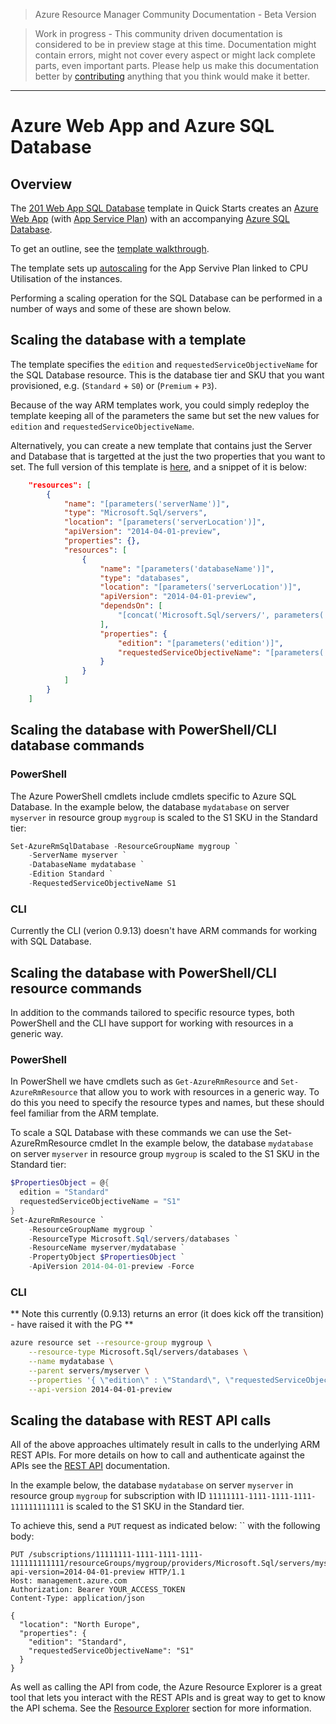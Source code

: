 > Azure Resource Manager Community Documentation - Beta Version

> Work in progress - This community driven documentation is considered to be in preview stage at this time. Documentation might contain errors, might not cover every aspect or might lack complete parts, even important parts. Please help us make this documentation better by [contributing](CONTRIBUTING.md) anything that you think would make it better.


---

# Azure Web App and Azure SQL Database

## Overview

The [201 Web App SQL Database](https://github.com/Azure/azure-quickstart-templates/tree/master/201-web-app-sql-database) template in Quick Starts creates an [Azure Web App](https://azure.microsoft.com/en-us/documentation/services/app-service/web/) (with [App Service Plan](https://azure.microsoft.com/en-us/documentation/articles/azure-web-sites-web-hosting-plans-in-depth-overview/)) with an accompanying [Azure SQL Database](https://azure.microsoft.com/en-us/documentation/services/sql-database/).

To get an outline, see the [template walkthrough](https://azure.microsoft.com/en-us/documentation/articles/app-service-web-arm-with-sql-database-provision/).

The template sets up [autoscaling](https://azure.microsoft.com/en-us/documentation/articles/app-service-web-arm-with-sql-database-provision/#_autoscale) for the App Servive Plan linked to CPU Utilisation of the instances.

Performing a scaling operation for the SQL Database can be performed in a number of ways and some of these are shown below.

## Scaling the database with a template

The template specifies the `edition` and `requestedServiceObjectiveName` for the SQL Database resource. This is the database tier and SKU that you want provisioned, e.g. (`Standard` + `S0`) or (`Premium` + `P3`). 

Because of the way ARM templates work, you could simply redeploy the template keeping all of the parameters the same but set the new values for `edition` and `requestedServiceObjectiveName`. 

Alternatively, you can create a new template that contains just the Server and Database that is targetted at the just the two properties that you want to set. The full version of this template is [here](./scale-database.json), and a snippet of it is below: 

```json
	"resources": [
		{
			"name": "[parameters('serverName')]",
			"type": "Microsoft.Sql/servers",
			"location": "[parameters('serverLocation')]",
			"apiVersion": "2014-04-01-preview",
			"properties": {},
			"resources": [
				{
					"name": "[parameters('databaseName')]",
					"type": "databases",
					"location": "[parameters('serverLocation')]",
					"apiVersion": "2014-04-01-preview",
					"dependsOn": [
						"[concat('Microsoft.Sql/servers/', parameters('serverName'))]"
					],
					"properties": {
						"edition": "[parameters('edition')]",
						"requestedServiceObjectiveName": "[parameters('requestedServiceObjectiveName')]"
					}
				}
			]
		}
	]
```

## Scaling the database with PowerShell/CLI database commands

### PowerShell

The Azure PowerShell cmdlets include cmdlets specific to Azure SQL Database. 
In the example below, the database `mydatabase` on server `myserver` in resource group `mygroup` is scaled to the S1 SKU in the Standard tier:
	
```powershell
Set-AzureRmSqlDatabase -ResourceGroupName mygroup `
	-ServerName myserver `
	-DatabaseName mydatabase `
	-Edition Standard `
	-RequestedServiceObjectiveName S1 
```

### CLI
Currently the CLI (verion 0.9.13) doesn't have ARM commands for working with SQL Database. 

## Scaling the database with PowerShell/CLI resource commands
In addition to the commands tailored to specific resource types, both PowerShell and the CLI have support for working with resources in a generic way.

### PowerShell
In PowerShell we have cmdlets such as `Get-AzureRmResource` and `Set-AzureRmResource` that allow you to work with resources in a generic way. To do this you need to specify the resource types and names, but these should feel familiar from the ARM template.

To scale a SQL Database with these commands we can use the Set-AzureRmResource cmdlet 
In the example below, the database `mydatabase` on server `myserver` in resource group `mygroup` is scaled to the S1 SKU in the Standard tier:

```powershell
$PropertiesObject = @{
  edition = "Standard"
  requestedServiceObjectiveName = "S1"
}
Set-AzureRmResource `
	-ResourceGroupName mygroup `
	-ResourceType Microsoft.Sql/servers/databases `
	-ResourceName myserver/mydatabase `
	-PropertyObject $PropertiesObject `
	-ApiVersion 2014-04-01-preview -Force
```

### CLI

** Note this currently (0.9.13) returns an error (it does kick off the transition) - have raised it with the PG **

```bash
azure resource set --resource-group mygroup \
	--resource-type Microsoft.Sql/servers/databases \
	--name mydatabase \
	--parent servers/myserver \
	--properties '{ \"edition\" : \"Standard\", \"requestedServiceObjectiveName\" : \"S1\"}' \
	--api-version 2014-04-01-preview 
```

## Scaling the database with REST API calls
All of the above approaches ultimately result in calls to the underlying ARM REST APIs. For more details on how to call and authenticate against the APIs see the [REST API](../../ARM/SDKs/Rest-api.md) documentation. 


In the example below, the database `mydatabase` on server `myserver` in resource group `mygroup` for subscription with ID `11111111-1111-1111-1111-111111111111` is scaled to the S1 SKU in the Standard tier.

To achieve this, send a `PUT` request as indicated below: `` with the following body:

```HTTP
PUT /subscriptions/11111111-1111-1111-1111-111111111111/resourceGroups/mygroup/providers/Microsoft.Sql/servers/myserver/databases/mydatabase?api-version=2014-04-01-preview HTTP/1.1
Host: management.azure.com
Authorization: Bearer YOUR_ACCESS_TOKEN
Content-Type: application/json

{
  "location": "North Europe",
  "properties": {
    "edition": "Standard",
    "requestedServiceObjectiveName": "S1"
  }
}
```

As well as calling the API from code, the Azure Resource Explorer is a great tool that lets you interact with the REST APIs and is great way to get to know the API schema. See the [Resource Explorer](../../Tips-and-tricks/Resource-explorer.md) section for more information.
